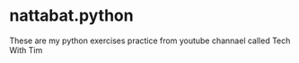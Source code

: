 # nattabat.python
These are my python exercises practice from youtube channael called Tech With Tim
